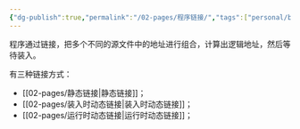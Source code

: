```yaml
---
{"dg-publish":true,"permalink":"/02-pages/程序链接/","tags":["personal/blog"]}
---
```


程序通过链接，把多个不同的源文件中的地址进行组合，计算出逻辑地址，然后等待装入。

有三种链接方式：
 - [[02-pages/静态链接\|静态链接]]；
 - [[02-pages/装入时动态链接\|装入时动态链接]]；
 - [[02-pages/运行时动态链接\|运行时动态链接]]；